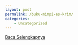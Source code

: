 ```yaml
---
layout: post
permalink: /buku-mimpi-es-krim/
categories:
    - Uncategorized
---
```


[Baca Selengkapnya](/03)